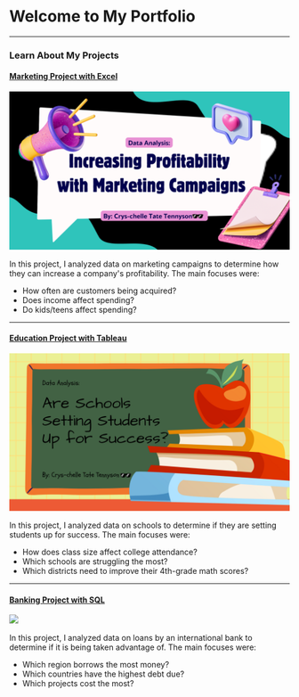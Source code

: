 # Welcome to My Portfolio

---

### Learn About My Projects

#### [Marketing Project with Excel](/marketing)
<img src="images/marketing_pic.png?raw=true"/>

In this project, I analyzed data on marketing campaigns to determine how they can increase a company's profitability. The main focuses were:

- How often are customers being acquired?
- Does income affect spending?
- Do kids/teens affect spending?

---
#### [Education Project with Tableau](/education)
<img src="images/education_pic.png?raw=true"/>

In this project, I analyzed data on schools to determine if they are setting students up for success. The main focuses were:

- How does class size affect college attendance?
- Which schools are struggling the most?
- Which districts need to improve their 4th-grade math scores?

---
#### [Banking Project with SQL](/banking)
<img src="images/banking_pic.png?raw=true"/>

In this project, I analyzed data on loans by an international bank to determine if it is being taken advantage of. The main focuses were:

- Which region borrows the most money?
- Which countries have the highest debt due?
- Which projects cost the most?


